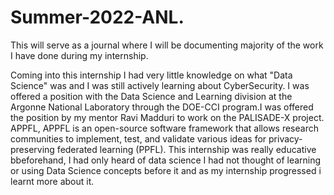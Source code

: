 # Summer-2022-ANL.
This will serve as a journal where I will be documenting majority of the work I have done during my internship.

Coming into this internship I had very little knowledge on what "Data Science" was and I was still actively learning about CyberSecurity. I was offered a position with the Data Science and Learning division at the Argonne National Laboratory through the DOE-CCI program.I was offered the position by my mentor Ravi Madduri to work on the PALISADE-X project. APPFL, APPFL is an open-source software framework that allows research communities to implement, test, and validate various ideas for privacy-preserving federated learning (PPFL). This internship was really educative bbeforehand, I had only heard of data science I had not thought of learning or using Data Science concepts before it and as my internship progressed i learnt more about it.
